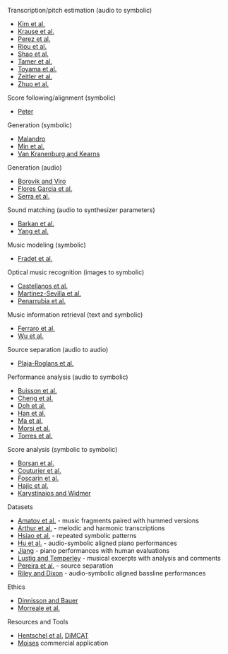 
Transcription/pitch estimation (audio to symbolic)
- [Kim et al.](https://archives.ismir.net/ismir2023/paper/000062.pdf)
- [Krause et al.](https://archives.ismir.net/ismir2023/paper/000033.pdf)
- [Perez et al.](https://archives.ismir.net/ismir2023/paper/000002.pdf)
- [Riou et al.](https://archives.ismir.net/ismir2023/paper/000063.pdf)
- [Shao et al.](https://archives.ismir.net/ismir2023/paper/000078.pdf)
- [Tamer et al.](https://archives.ismir.net/ismir2023/paper/000025.pdf)
- [Toyama et al.](https://archives.ismir.net/ismir2023/paper/000024.pdf)
- [Zeitler et al.](https://archives.ismir.net/ismir2023/paper/000051.pdf)
- [Zhuo et al.](https://archives.ismir.net/ismir2023/paper/000040.pdf)

Score following/alignment (symbolic)
- [Peter](https://archives.ismir.net/ismir2023/paper/000075.pdf)

Generation (symbolic)
- [Malandro](https://archives.ismir.net/ismir2023/paper/000037.pdf)
- [Min et al.](https://archives.ismir.net/ismir2023/paper/000026.pdf)
- [Van Kranenburg and Kearns](https://archives.ismir.net/ismir2023/paper/000046.pdf)
  
Generation (audio)
- [Borovik and Viro](https://archives.ismir.net/ismir2023/paper/000069.pdf)
- [Flores Garcia et al.](https://archives.ismir.net/ismir2023/paper/000042.pdf)
- [Serra et al.](https://archives.ismir.net/ismir2023/paper/000035.pdf)

Sound matching (audio to synthesizer parameters)
- [Barkan et al.](https://archives.ismir.net/ismir2023/paper/000076.pdf)
- [Yang et al.](https://archives.ismir.net/ismir2023/paper/000021.pdf)

Music modeling (symbolic)
- [Fradet et al.](https://archives.ismir.net/ismir2023/paper/000009.pdf)

Optical music recognition (images to symbolic)
- [Castellanos et al.](https://archives.ismir.net/ismir2023/paper/000011.pdf)
- [Martinez-Sevilla et al.](https://archives.ismir.net/ismir2023/paper/000037.pdf)
- [Penarrubia et al.](https://archives.ismir.net/ismir2023/paper/000020.pdf)

Music information retrieval (text and symbolic)
- [Ferraro et al.](https://archives.ismir.net/ismir2023/paper/000044.pdf)
- [Wu et al.](https://archives.ismir.net/ismir2023/paper/000017.pdf)

Source separation (audio to audio)
- [Plaja-Roglans et al.](https://archives.ismir.net/ismir2023/paper/000065.pdf)

Performance analysis (audio to symbolic)
- [Buisson et al.](https://archives.ismir.net/ismir2023/paper/000049.pdf)
- [Cheng et al.](https://archives.ismir.net/ismir2023/paper/000055.pdf)
- [Doh et al.](https://archives.ismir.net/ismir2023/paper/000048.pdf)
- [Han et al.](https://archives.ismir.net/ismir2023/paper/000052.pdf)
- [Ma et al.](https://archives.ismir.net/ismir2023/paper/000054.pdf)
- [Morsi et al.](https://archives.ismir.net/ismir2023/paper/000041.pdf)
- [Torres et al.](https://archives.ismir.net/ismir2023/paper/000053.pdf)

Score analysis (symbolic to symbolic)
- [Borsan et al.](https://archives.ismir.net/ismir2023/paper/000056.pdf)
- [Couturier et al.](https://archives.ismir.net/ismir2023/paper/000060.pdf)
- [Foscarin et al.](https://archives.ismir.net/ismir2023/paper/000049.pdf)
- [Hajic et al.](https://archives.ismir.net/ismir2023/paper/000067.pdf)
- [Karystinaios and Widmer](https://archives.ismir.net/ismir2023/paper/000070.pdf)

Datasets
- [Amatov et al.](https://archives.ismir.net/ismir2023/paper/000077.pdf) - music fragments paired with hummed versions
- [Arthur et al.](https://archives.ismir.net/ismir2023/paper/000027.pdf) - melodic and harmonic transcriptions
- [Hsiao et al.](https://archives.ismir.net/ismir2023/paper/000032.pdf) - repeated symbolic patterns
- [Hu et al.](https://archives.ismir.net/ismir2023/paper/000034.pdf) - audio-symbolic aligned piano performances
- [Jiang](https://archives.ismir.net/ismir2023/paper/000043.pdf) - piano performances with human evaluations
- [Lustig and Temperley](https://archives.ismir.net/ismir2023/paper/000039.pdf) - musical excerpts with analysis and comments
- [Pereira et al.](https://archives.ismir.net/ismir2023/paper/000073.pdf) - source separation
- [Riley and Dixon](https://archives.ismir.net/ismir2023/paper/000059.pdf) - audio-symbolic aligned bassline performances

Ethics
- [Dinnisson and Bauer](https://archives.ismir.net/ismir2023/paper/000057.pdf)
- [Morreale et al.](https://archives.ismir.net/ismir2023/paper/000003.pdf)

Resources and Tools
- [Hentschel et al.](https://archives.ismir.net/ismir2023/paper/000061.pdf) [DiMCAT](https://github.com/DCMLab/dimcat)
- [Moises](https://moises.ai/) commercial application
